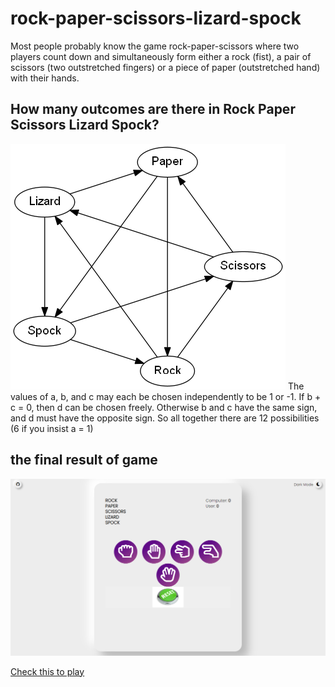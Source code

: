 # rock-paper-scissors-lizard-spock

Most people probably know the game rock-paper-scissors where two players count down and simultaneously form either a rock (fist), a pair of scissors (two outstretched fingers) or a piece of paper (outstretched hand) with their hands.
## How many outcomes are there in Rock Paper Scissors Lizard Spock?
![](images/rock_spock.png)
The values of a, b, and c may each be chosen independently to be 1 or -1. If b + c = 0, then d can be chosen freely. Otherwise b and c have the same sign, and d must have the opposite sign. So all together there are 12 possibilities (6 if you insist a = 1)

## the final result of game 

![](images/Screenshot%20(3).png)



[Check this to play ](https://galalkoro.github.io/rock-paper-scissors-lizard-spock/)